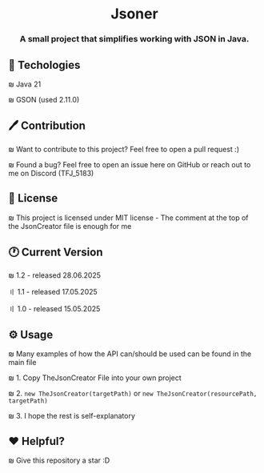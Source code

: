 <h1 align="center">Jsoner</h1>
<h3 align="center">A small project that simplifies working with JSON in Java.</h3>


## 🧰 Techologies
₪ Java 21

₪ GSON (used 2.11.0)


## 🖊 Contribution
₪ Want to contribute to this project? Feel free to open a pull request :)

₪ Found a bug? Feel free to open an issue here on GitHub or reach out to me on Discord (TFJ_5183)


## 🧾 License
₪ This project is licensed under MIT license - The comment at the top of the JsonCreator file is enough for me


## 🕐 Current Version
₪ 1.2 - released 28.06.2025

〢 1.1 - released 17.05.2025

〢 1.0 - released 15.05.2025

## ⚙ Usage
₪ Many examples of how the API can/should be used can be found in the main file

₪ 1. Copy TheJsonCreator File into your own project

₪ 2. ```new TheJsonCreator(targetPath)``` or ```new TheJsonCreator(resourcePath, targetPath)```

₪ 3. I hope the rest is self-explanatory


## ❤ Helpful?
₪ Give this repository a star :D